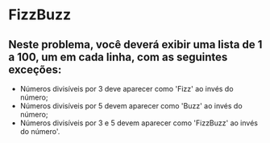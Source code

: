 # FizzBuzz

## Neste problema, você deverá exibir uma lista de 1 a 100, um em cada linha, com as seguintes exceções:

+ Números divisíveis por 3 deve aparecer como 'Fizz' ao invés do número;
+ Números divisíveis por 5 devem aparecer como 'Buzz' ao invés do número;
+ Números divisíveis por 3 e 5 devem aparecer como 'FizzBuzz' ao invés do número'.
